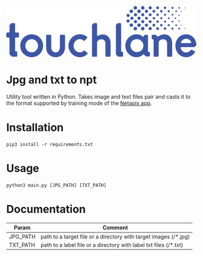 ![LOGO](https://github.com/touchlane/NetapixTools/blob/master/Assets/logo.svg)

# Jpg and txt to npt

Utility tool written in Python. Takes image and text files pair and casts it to the format supported by training mode of the [Netapix app](https://github.com/touchlane/Netapix). 

# Installation

```
pip3 install -r requirements.txt
```

# Usage

```
python3 main.py [JPG_PATH] [TXT_PATH]
```

# Documentation

| Param | Comment |
| ------------- | ------------- |
| JPG_PATH | path to a target file or a directory with target images (/*.jpg)|
| TXT_PATH | path to a label file or a directory with label txt files (/*.txt)|
